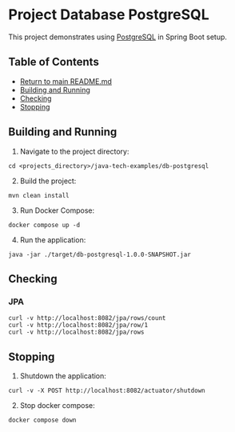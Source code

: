 # Project Database PostgreSQL

This project demonstrates using [PostgreSQL](https://db-engines.com/en/system/PostgreSQL) in Spring Boot setup.

## Table of Contents

* [Return to main README.md](../README.md#project-java-tech-examples)
* [Building and Running](#building-and-running)
* [Checking](#checking)
* [Stopping](#stopping)

## Building and Running

1. Navigate to the project directory:

```
cd <projects_directory>/java-tech-examples/db-postgresql
```

2. Build the project:

```
mvn clean install
```

3. Run Docker Compose:

```
docker compose up -d
```

4. Run the application:

```
java -jar ./target/db-postgresql-1.0.0-SNAPSHOT.jar
```

## Checking

### JPA

```
curl -v http://localhost:8082/jpa/rows/count
curl -v http://localhost:8082/jpa/row/1
curl -v http://localhost:8082/jpa/rows
```

## Stopping

1. Shutdown the application:

```
curl -v -X POST http://localhost:8082/actuator/shutdown
```

2. Stop docker compose:

```
docker compose down
```